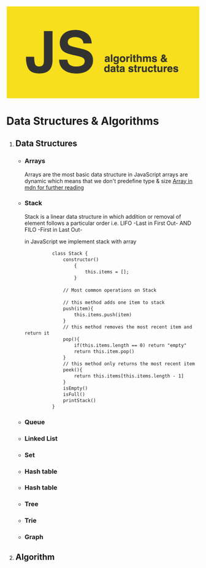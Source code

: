 ![javascript algorithm and data structures!](/assets/js.png "javascript algorithm and data structures")

# Data Structures & Algorithms

1. ## Data Structures

    - ### Arrays
        
        Arrays are the most basic data structure
        in JavaScript arrays are dynamic which means 
        that we don't predefine type & size
        [Array in mdn for further reading](https://developer.mozilla.org/en-US/docs/Web/JavaScript/Reference/Global_Objects/Array#)

    - ### Stack

        Stack is a linear data structure in which addition or removal of element follows a particular order i.e. LIFO -Last in First Out- AND FILO -First in Last Out-

        in JavaScript we implement stack with array 


                    class Stack {
                        constructor()
                            {
                                this.items = [];
                            }
  
                        // Most common operations on Stack 

                        // this method adds one item to stack
                        push(item){
                            this.items.push(item)
                        }
                        // this method removes the most recent item and return it
                        pop(){
                            if(this.items.length == 0) return "empty"
                            return this.item.pop()
                        }
                        // this method only returns the most recent item 
                        peek(){
                            return this.items[this.items.length - 1]
                        }
                        isEmpty()
                        isFull()
                        printStack()
                    }



    - ### Queue
    - ### Linked List
    - ### Set
    - ### Hash table
    - ### Hash table
    - ### Tree
    - ### Trie
    - ### Graph
  

2. ## Algorithm




